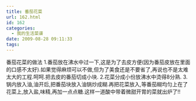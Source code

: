 ```yaml
---
title: 番茄花菜
url: 162.html
id: 162
categories:
  - 我的生活菜谱
date: 2009-08-28 09:11:33
tags:
---
```


番茄花菜的做法 1.番茄放在沸水中过一下,这是为了去皮方便(因为番茄皮放在里面的口感不太好).如果觉得麻烦可以不做,但为了美食还是不要省了,再说也不是太难太大的工程.呵呵.把去皮的番茄切成小块. 2.花菜分成小份放沸水中烫得8分熟. 3.锅内放入油,油开后,把番茄块放入油锅炒成糊.再把花菜放入,等番茄糊均匀上在了花菜上,放入盐,味精,再加一点点糖.这样一道酸中带着微甜开胃的菜就出炉了!!